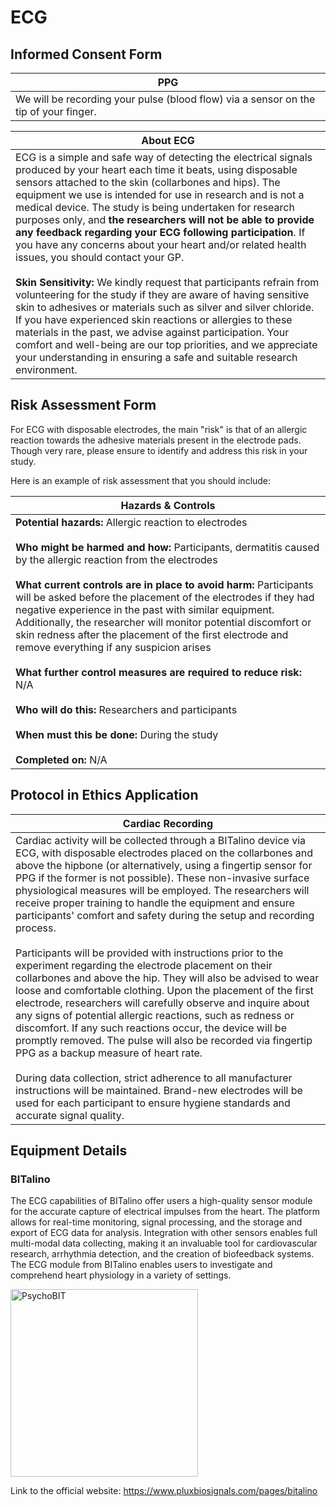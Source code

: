 # ECG

## Informed Consent Form

| PPG |
| --- |
| We will be recording your pulse (blood flow) via a sensor on the tip of your finger. |

| About ECG | 
| --- |
| ECG is a simple and safe way of detecting the electrical signals produced by your heart each time it beats, using disposable sensors attached to the skin (collarbones and hips). The equipment we use is intended for use in research and is not a medical device. The study is being undertaken for research purposes only, and **the researchers will not be able to provide any feedback regarding your ECG following participation**. If you have any concerns about your heart and/or related health issues, you should contact your GP. <br/><br/> **Skin Sensitivity:** We kindly request that participants refrain from volunteering for the study if they are aware of having sensitive skin to adhesives or materials such as silver and silver chloride. If you have experienced skin reactions or allergies to these materials in the past, we advise against participation. Your comfort and well-being are our top priorities, and we appreciate your understanding in ensuring a safe and suitable research environment. |

## Risk Assessment Form

For ECG with disposable electrodes, the main "risk" is that of an allergic reaction towards the adhesive materials present in the electrode pads. Though very rare, please ensure to identify and address this risk in your study. 

Here is an example of risk assessment that you should include:

| Hazards & Controls | 
| --- |
| **Potential hazards:** Allergic reaction to electrodes <br/><br/> **Who might be harmed and how:** Participants, dermatitis caused by the allergic reaction from the electrodes <br/><br/> **What current controls are in place to avoid harm:** Participants will be asked before the placement of the electrodes if they had negative experience in the past with similar equipment. Additionally, the researcher will monitor potential discomfort or skin redness after the placement of the first electrode and remove everything if any suspicion arises <br/><br/> **What further control measures are required to reduce risk:** N/A <br/><br/> **Who will do this:** Researchers and participants <br/><br/> **When must this be done:** During the study <br/><br/> **Completed on:** N/A|

## Protocol in Ethics Application

| Cardiac Recording | 
| --- |
| Cardiac activity will be collected through a BITalino device via ECG, with disposable electrodes placed on the collarbones and above the hipbone (or alternatively, using a fingertip sensor for PPG if the former is not possible). These non-invasive surface physiological measures will be employed. The researchers will receive proper training to handle the equipment and ensure participants' comfort and safety during the setup and recording process.<br/><br/> Participants will be provided with instructions prior to the experiment regarding the electrode placement on their collarbones and above the hip. They will also be advised to wear loose and comfortable clothing. Upon the placement of the first electrode, researchers will carefully observe and inquire about any signs of potential allergic reactions, such as redness or discomfort. If any such reactions occur, the device will be promptly removed. The pulse will also be recorded via fingertip PPG as a backup measure of heart rate.<br/><br/> During data collection, strict adherence to all manufacturer instructions will be maintained. Brand-new electrodes will be used for each participant to ensure hygiene standards and accurate signal quality. |

## Equipment Details

### BITalino

The ECG capabilities of BITalino offer users a high-quality sensor module for the accurate capture of electrical impulses from the heart. The platform allows for real-time monitoring, signal processing, and the storage and export of ECG data for analysis. Integration with other sensors enables full multi-modal data collecting, making it an invaluable tool for cardiovascular research, arrhythmia detection, and the creation of biofeedback systems. The ECG module from BITalino enables users to investigate and comprehend heart physiology in a variety of settings.

<a href="https://www.pluxbiosignals.com/collections/bitalino/products/psychobit"><img src="https://www.pluxbiosignals.com/cdn/shop/products/bitalino-revolution-psychobit-bt.jpg" height="300" alt = "PsychoBIT"/></a>

Link to the official website: https://www.pluxbiosignals.com/pages/bitalino
